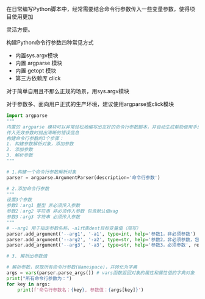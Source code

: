 在日常编写Python脚本中，经常需要结合命令行参数传入一些变量参数，使得项目使用更加

灵活方便。

构建Python命令行参数四种常见方式

* 内置sys.argv模块   
* 内置 argparse 模块
* 内置 getopt 模块
* 第三方依赖库 click

对于简单自用且不那么正规的场景，用sys.argv模块

对于参数多、面向用户正式的生产环境，建议使用argparse或click模块

```python
import argparse
"""
内置的 argparse 模块可以非常轻松地编写出友好的命令行参数脚本，并自动生成帮助使用手册，在用户
传入无效参数时抛出清晰的错误信息
构建命令行参数的3个步骤：
1. 构建参数解析对象，添加参数
2. 添加参数
3. 解析参数
"""

# 1.构建一个命令行参数解析对象
parser = argparse.ArgumentParser(description='命令行参数')

# 2.添加命令行参数
"""
设置3个参数
参数1：arg1 整型 非必须传入参数
参数2：arg2 字符串 非必须传入参数 包含默认值xag
参数3：arg3 字符串 必须传入参数
"""
# --arg1 用于指定参数名称，-a1代表dest目标变量值（简写）
parser.add_argument('--arg1', '-a1', type=int, help='参数1，非必须参数')
parser.add_argument('--arg2', '-a2', type=str, help='参数2，非必须参数，包含默认值', default='xag')
parser.add_argument('--arg3', '-a3', type=str, help='参数3，必须参数', required=True)

# 3. 解析出参数值

# 解析参数，获取所有命令行参数(Namespace)，并转化为字典
args = vars(parser.parse_args()) # vars函数返回对象的属性和属性值的字典对象
print("所有命令行参数为：")
for key in args:
    print(f'命令行参数名：{key}, 参数值：{args[key]}')
```

